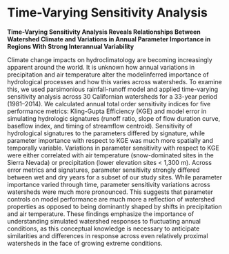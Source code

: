 # Time-Varying Sensitivity Analysis

**Time-Varying Sensitivity Analysis Reveals Relationships Between Watershed Climate and Variations in Annual Parameter Importance in Regions With Strong Interannual Variability**

Climate change impacts on hydroclimatology are becoming increasingly apparent around the world. It is unknown how annual variations in precipitation and air temperature alter the modelinferred importance of hydrological processes and how this varies across watersheds. To examine this, we used parsimonious rainfall-runoff model and applied time-varying sensitivity analysis across 30 Californian watersheds for a 33-year period (1981–2014). We calculated annual total order sensitivity indices for five performance metrics: Kling-Gupta Efficiency (KGE) and model error in simulating hydrologic signatures (runoff ratio, slope of flow duration curve, baseflow index, and timing of streamflow centroid). Sensitivity of hydrological signatures to the parameters differed by signature, while parameter importance with respect to KGE was much more spatially and temporally variable. Variations in parameter sensitivity with respect to KGE were either correlated with air temperature (snow-dominated sites in the Sierra Nevada) or precipitation (lower elevation sites < 1,300 m). Across error metrics and signatures, parameter sensitivity strongly differed between wet and dry years for a subset of our study sites. While parameter importance varied through time, parameter sensitivity variations across watersheds were much more pronounced. This suggests that parameter controls on model performance are much more a reflection of watershed properties as opposed to being dominantly shaped by shifts in precipitation and air temperature. These findings emphasize the importance of understanding simulated watershed responses to fluctuating annual conditions, as this conceptual knowledge is necessary to anticipate similarities and differences in response across even relatively proximal watersheds in the face of growing extreme conditions.
